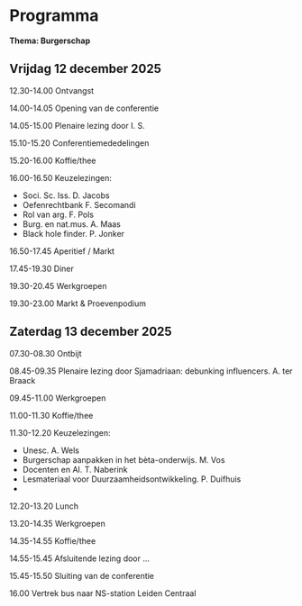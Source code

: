 # Programma

**Thema: Burgerschap**

## Vrijdag 12 december 2025
12.30-14.00 Ontvangst

14.00-14.05 Opening van de conferentie

14.05-15.00 Plenaire lezing door I. S. 

15.10-15.20 Conferentiemededelingen

15.20-16.00 Koffie/thee

16.00-16.50 Keuzelezingen:
- Soci. Sc. Iss. D. Jacobs
- Oefenrechtbank F. Secomandi
- Rol van arg. F. Pols
- Burg. en nat.mus. A. Maas
- Black hole finder.   P. Jonker

16.50-17.45 Aperitief / Markt

17.45-19.30 Diner

19.30-20.45 Werkgroepen

19.30-23.00 Markt & Proevenpodium


## Zaterdag 13 december 2025

07.30-08.30 Ontbijt

08.45-09.35 Plenaire lezing door Sjamadriaan: debunking influencers. A. ter Braack

09.45-11.00 Werkgroepen

11.00-11.30 Koffie/thee

11.30-12.20 Keuzelezingen:
- Unesc. A. Wels
- Burgerschap aanpakken in het bèta-onderwijs. M. Vos
- Docenten en AI. T. Naberink
- Lesmateriaal voor Duurzaamheidsontwikkeling. P. Duifhuis
- 

12.20-13.20 Lunch

13.20-14.35 Werkgroepen

14.35-14.55 Koffie/thee

14.55-15.45 Afsluitende lezing door ...

15.45-15.50 Sluiting van de conferentie

16.00 Vertrek bus naar NS-station Leiden Centraal

